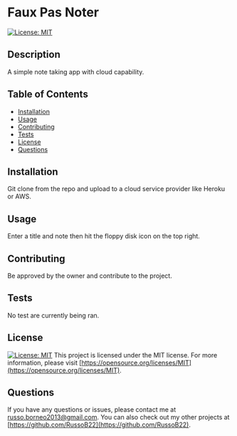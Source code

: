 # Faux Pas Noter

[![License: MIT](https://img.shields.io/badge/License-MIT-yellow.svg)](https://opensource.org/licenses/MIT)

## Description
A simple note taking app with cloud capability.

## Table of Contents
- [Installation](#installation)
- [Usage](#usage)
- [Contributing](#contributing)
- [Tests](#tests)
- [License](#license)
- [Questions](#questions)

## Installation
Git clone from the repo and upload to a cloud service provider like Heroku or AWS.

## Usage
Enter a title and note then hit the floppy disk icon on the top right.

## Contributing
Be approved by the owner and contribute to the project.

## Tests
No test are currently being ran.

## License
[![License: MIT](https://img.shields.io/badge/License-MIT-yellow.svg)](https://opensource.org/licenses/MIT)
This project is licensed under the MIT license. For more information, please visit [https://opensource.org/licenses/MIT](https://opensource.org/licenses/MIT).

## Questions
If you have any questions or issues, please contact me at [russo.borneo2013@gmail.com](mailto:russo.borneo2013@gmail.com). You can also check out my other projects at [https://github.com/RussoB22](https://github.com/RussoB22).
